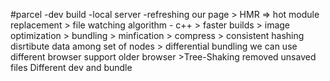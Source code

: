 #parcel
  -dev build
  -local server
  -refreshing our page
     > HMR => hot module replacement
     > file  watching algorithm - c++
     > faster builds
     > image optimization
     > bundling
     > minfication
     > compress
     > consistent hashing
          disrtibute data among set of nodes
     > differential bundling
          we can use different browser
          support older browser
     >Tree-Shaking
          removed unsaved files
          Different dev and bundle
    


